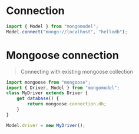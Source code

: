 # Connection

```js
import { Model } from "mongomodel";
Model.connect("mongo://localhost", "hellodb");
```

# Mongoose connection

> Connecting with existing mongoose collection

```js
import mongoose from "mongoose";
import { Driver, Model } from "mongomodel";
class MyDriver extends Driver {
    get database() {
        return mongoose.connection.db;
    }
}

Model.driver = new MyDriver();
```

